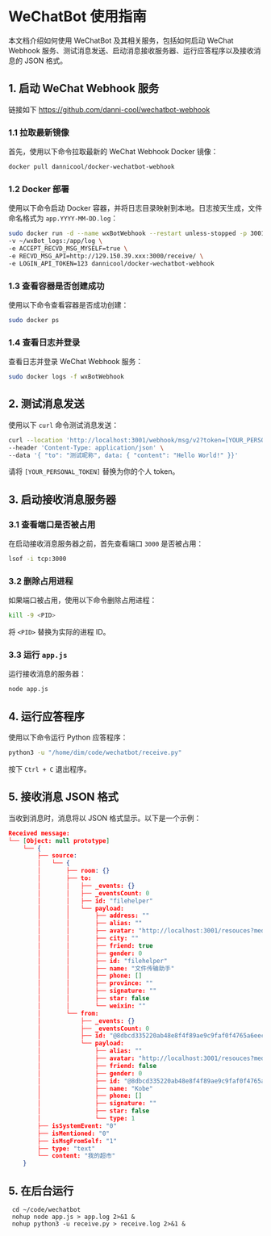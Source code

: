# WeChatBot 使用指南

本文档介绍如何使用 WeChatBot 及其相关服务，包括如何启动 WeChat Webhook 服务、测试消息发送、启动消息接收服务器、运行应答程序以及接收消息的 JSON 格式。

## 1. 启动 WeChat Webhook 服务
链接如下
<https://github.com/danni-cool/wechatbot-webhook>
### 1.1 拉取最新镜像
首先，使用以下命令拉取最新的 WeChat Webhook Docker 镜像：
```bash
docker pull dannicool/docker-wechatbot-webhook
```

### 1.2 Docker 部署
使用以下命令启动 Docker 容器，并将日志目录映射到本地。日志按天生成，文件命名格式为 `app.YYYY-MM-DD.log`：
```bash
sudo docker run -d --name wxBotWebhook --restart unless-stopped -p 3001:3001 \
-v ~/wxBot_logs:/app/log \
-e ACCEPT_RECVD_MSG_MYSELF=true \
-e RECVD_MSG_API=http://129.150.39.xxx:3000/receive/ \
-e LOGIN_API_TOKEN=123 dannicool/docker-wechatbot-webhook
```

### 1.3 查看容器是否创建成功
使用以下命令查看容器是否成功创建：
```bash
sudo docker ps
```

### 1.4 查看日志并登录
查看日志并登录 WeChat Webhook 服务：
```bash
sudo docker logs -f wxBotWebhook
```

## 2. 测试消息发送

使用以下 `curl` 命令测试消息发送：
```bash
curl --location 'http://localhost:3001/webhook/msg/v2?token=[YOUR_PERSONAL_TOKEN]' \
--header 'Content-Type: application/json' \
--data '{ "to": "测试昵称", data: { "content": "Hello World!" }}'
```
请将 `[YOUR_PERSONAL_TOKEN]` 替换为你的个人 token。

## 3. 启动接收消息服务器

### 3.1 查看端口是否被占用
在启动接收消息服务器之前，首先查看端口 `3000` 是否被占用：
```bash
lsof -i tcp:3000
```

### 3.2 删除占用进程
如果端口被占用，使用以下命令删除占用进程：
```bash
kill -9 <PID>
```
将 `<PID>` 替换为实际的进程 ID。

### 3.3 运行 `app.js`
运行接收消息的服务器：
```bash
node app.js
```

## 4. 运行应答程序

使用以下命令运行 Python 应答程序：
```bash
python3 -u "/home/dim/code/wechatbot/receive.py"
```
按下 `Ctrl + C` 退出程序。

## 5. 接收消息 JSON 格式

当收到消息时，消息将以 JSON 格式显示。以下是一个示例：

```json
Received message:
└── [Object: null prototype]
    └── {
        ├── source: 
        │   └── {
        │       ├── room: {}
        │       ├── to: 
        │       │   ├── _events: {}
        │       │   ├── _eventsCount: 0
        │       │   ├── id: "filehelper"
        │       │   └── payload: 
        │       │       ├── address: ""
        │       │       ├── alias: ""
        │       │       ├── avatar: "http://localhost:3001/resouces?media=%2Fcgi-bin%2Fmmwebwx-bin%2Fwebwxgeticon%3Fseq%3D831630031%26username%3Dfilehelper%26skey%3D%40crypt_ff7c48e2_7e72937d384ca333e3d63b2c15a33f73"
        │       │       ├── city: ""
        │       │       ├── friend: true
        │       │       ├── gender: 0
        │       │       ├── id: "filehelper"
        │       │       ├── name: "文件传输助手"
        │       │       ├── phone: []
        │       │       ├── province: ""
        │       │       ├── signature: ""
        │       │       ├── star: false
        │       │       └── weixin: ""
        │       └── from: 
        │           ├── _events: {}
        │           ├── _eventsCount: 0
        │           ├── id: "@8dbcd335220ab48e8f4f89ae9c9faf0f4765a6eec23a03505cecba9675af0a36"
        │           └── payload: 
        │               ├── alias: ""
        │               ├── avatar: "http://localhost:3001/resouces?media=%2Fcgi-bin%2Fmmwebwx-bin%2Fwebwxgeticon%3Fseq%3D1846417495%26username%3D%408dbcd335220ab48e8f4f89ae9c9faf0f4765a6eec23a03505cecba9675af0a36%26skey%3D%40crypt_ff7c48e2_6a51a5300447fadb37147f0374293e67"
        │               ├── friend: false
        │               ├── gender: 0
        │               ├── id: "@8dbcd335220ab48e8f4f89ae9c9faf0f4765a6eec23a03505cecba9675af0a36"
        │               ├── name: "Kobe"
        │               ├── phone: []
        │               ├── signature: ""
        │               ├── star: false
        │               └── type: 1
        ├── isSystemEvent: "0"
        ├── isMentioned: "0"
        ├── isMsgFromSelf: "1"
        ├── type: "text"
        └── content: "我的超市"
    }
```
## 5. 在后台运行
```
 cd ~/code/wechatbot
 nohup node app.js > app.log 2>&1 &
 nohup python3 -u receive.py > receive.log 2>&1 &
```
